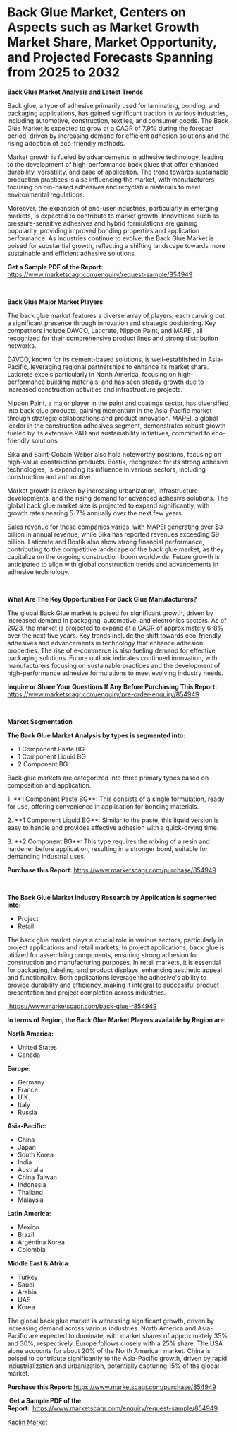 <p><h1>Back Glue Market, Centers on Aspects such as Market Growth Market Share, Market Opportunity, and Projected Forecasts Spanning from 2025 to 2032</h1></p><p><strong>Back Glue Market Analysis and Latest Trends</strong></p>
<p><p>Back glue, a type of adhesive primarily used for laminating, bonding, and packaging applications, has gained significant traction in various industries, including automotive, construction, textiles, and consumer goods. The Back Glue Market is expected to grow at a CAGR of 7.9% during the forecast period, driven by increasing demand for efficient adhesion solutions and the rising adoption of eco-friendly methods. </p><p>Market growth is fueled by advancements in adhesive technology, leading to the development of high-performance back glues that offer enhanced durability, versatility, and ease of application. The trend towards sustainable production practices is also influencing the market, with manufacturers focusing on bio-based adhesives and recyclable materials to meet environmental regulations.</p><p>Moreover, the expansion of end-user industries, particularly in emerging markets, is expected to contribute to market growth. Innovations such as pressure-sensitive adhesives and hybrid formulations are gaining popularity, providing improved bonding properties and application performance. As industries continue to evolve, the Back Glue Market is poised for substantial growth, reflecting a shifting landscape towards more sustainable and efficient adhesive solutions.</p></p>
<p><strong>Get a Sample PDF of the Report:&nbsp;</strong> <a href="https://www.marketscagr.com/enquiry/request-sample/854949?utm_campaign=3263&utm_medium=2&utm_source=Github&utm_content=ia&utm_term=31032025&utm_id=back-glue">https://www.marketscagr.com/enquiry/request-sample/854949</a></p>
<p>&nbsp;</p>
<p><strong>Back Glue Major Market Players</strong></p>
<p><p>The back glue market features a diverse array of players, each carving out a significant presence through innovation and strategic positioning. Key competitors include DAVCO, Laticrete, Nippon Paint, and MAPEI, all recognized for their comprehensive product lines and strong distribution networks.</p><p>DAVCO, known for its cement-based solutions, is well-established in Asia-Pacific, leveraging regional partnerships to enhance its market share. Laticrete excels particularly in North America, focusing on high-performance building materials, and has seen steady growth due to increased construction activities and infrastructure projects.</p><p>Nippon Paint, a major player in the paint and coatings sector, has diversified into back glue products, gaining momentum in the Asia-Pacific market through strategic collaborations and product innovation. MAPEI, a global leader in the construction adhesives segment, demonstrates robust growth fueled by its extensive R&D and sustainability initiatives, committed to eco-friendly solutions.</p><p>Sika and Saint-Gobain Weber also hold noteworthy positions, focusing on high-value construction products. Bostik, recognized for its strong adhesive technologies, is expanding its influence in various sectors, including construction and automotive.</p><p>Market growth is driven by increasing urbanization, infrastructure developments, and the rising demand for advanced adhesive solutions. The global back glue market size is projected to expand significantly, with growth rates nearing 5-7% annually over the next few years.</p><p>Sales revenue for these companies varies, with MAPEI generating over $3 billion in annual revenue, while Sika has reported revenues exceeding $9 billion. Laticrete and Bostik also show strong financial performance, contributing to the competitive landscape of the back glue market, as they capitalize on the ongoing construction boom worldwide. Future growth is anticipated to align with global construction trends and advancements in adhesive technology.</p></p>
<p>&nbsp;</p>
<p><strong>What Are The Key Opportunities For Back Glue Manufacturers?</strong></p>
<p><p>The global Back Glue market is poised for significant growth, driven by increased demand in packaging, automotive, and electronics sectors. As of 2023, the market is projected to expand at a CAGR of approximately 6-8% over the next five years. Key trends include the shift towards eco-friendly adhesives and advancements in technology that enhance adhesion properties. The rise of e-commerce is also fueling demand for effective packaging solutions. Future outlook indicates continued innovation, with manufacturers focusing on sustainable practices and the development of high-performance adhesive formulations to meet evolving industry needs.</p></p>
<p><strong>Inquire or Share Your Questions If Any Before Purchasing This Report:</strong> <a href="https://www.marketscagr.com/enquiry/pre-order-enquiry/854949?utm_campaign=3263&utm_medium=2&utm_source=Github&utm_content=ia&utm_term=31032025&utm_id=back-glue">https://www.marketscagr.com/enquiry/pre-order-enquiry/854949</a></p>
<p>&nbsp;</p>
<p><strong>Market Segmentation</strong></p>
<p><strong>The Back Glue Market Analysis by types is segmented into:</strong></p>
<p><ul><li>1 Component Paste BG</li><li>1 Component Liquid BG</li><li>2 Component BG</li></ul></p>
<p><p>Back glue markets are categorized into three primary types based on composition and application. </p><p>1. **1 Component Paste BG**: This consists of a single formulation, ready for use, offering convenience in application for bonding materials. </p><p>2. **1 Component Liquid BG**: Similar to the paste, this liquid version is easy to handle and provides effective adhesion with a quick-drying time. </p><p>3. **2 Component BG**: This type requires the mixing of a resin and hardener before application, resulting in a stronger bond, suitable for demanding industrial uses.</p></p>
<p><strong>Purchase this Report:&nbsp;</strong><a href="https://www.marketscagr.com/purchase/854949?utm_campaign=3263&utm_medium=2&utm_source=Github&utm_content=ia&utm_term=31032025&utm_id=back-glue">https://www.marketscagr.com/purchase/854949</a></p>
<p>&nbsp;</p>
<p><strong>The Back Glue Market Industry Research by Application is segmented into:</strong></p>
<p><ul><li>Project</li><li>Retail</li></ul></p>
<p><p>The back glue market plays a crucial role in various sectors, particularly in project applications and retail markets. In project applications, back glue is utilized for assembling components, ensuring strong adhesion for construction and manufacturing purposes. In retail markets, it is essential for packaging, labeling, and product displays, enhancing aesthetic appeal and functionality. Both applications leverage the adhesive's ability to provide durability and efficiency, making it integral to successful product presentation and project completion across industries.</p></p>
<p><a href="https://www.marketscagr.com/back-glue-r854949?utm_campaign=3263&utm_medium=2&utm_source=Github&utm_content=ia&utm_term=31032025&utm_id=back-glue">&nbsp;https://www.marketscagr.com/back-glue-r854949</a></p>
<p><strong>In terms of Region, the Back Glue Market Players available by Region are:</strong></p>
<p>
    <p> <strong> North America: </strong>
        <ul>
            <li>United States</li>
            <li>Canada</li>
        </ul>
        </p> 
    <p> <strong> Europe: </strong>
        <ul>
            <li>Germany</li>
            <li>France</li>
            <li>U.K.</li>
            <li>Italy</li>
            <li>Russia</li>
        </ul>
        </p> 
    <p> <strong> Asia-Pacific: </strong>
        <ul>
            <li>China</li>
            <li>Japan</li>
            <li>South Korea</li>
            <li>India</li>
            <li>Australia</li>
            <li>China Taiwan</li>
            <li>Indonesia</li>
            <li>Thailand</li>
            <li>Malaysia</li>
        </ul>
        </p> 
    <p> <strong> Latin America: </strong>
        <ul>
            <li>Mexico</li>
            <li>Brazil</li>
            <li>Argentina Korea</li>
            <li>Colombia</li>
        </ul>
        </p> 
    <p> <strong> Middle East & Africa: </strong>
        <ul>
            <li>Turkey</li>
            <li>Saudi</li>
            <li>Arabia</li>
            <li>UAE</li>
            <li>Korea</li>
        </ul>
    </p>
    </p>
<p><p>The global back glue market is witnessing significant growth, driven by increasing demand across various industries. North America and Asia-Pacific are expected to dominate, with market shares of approximately 35% and 30%, respectively. Europe follows closely with a 25% share. The USA alone accounts for about 20% of the North American market. China is poised to contribute significantly to the Asia-Pacific growth, driven by rapid industrialization and urbanization, potentially capturing 15% of the global market.</p></p>
<p><strong>Purchase this Report: </strong><a href="https://www.marketscagr.com/purchase/854949?utm_campaign=3263&utm_medium=2&utm_source=Github&utm_content=ia&utm_term=31032025&utm_id=back-glue">https://www.marketscagr.com/purchase/854949</a></p>
<p>&nbsp;<strong>Get a Sample PDF of the Report:&nbsp;&nbsp;</strong><a href="https://www.marketscagr.com/enquiry/request-sample/854949?utm_campaign=3263&utm_medium=2&utm_source=Github&utm_content=ia&utm_term=31032025&utm_id=back-glue">https://www.marketscagr.com/enquiry/request-sample/854949</a></p>
<p><strong></strong></p>
<p><p><a href="https://github.com/thatejanet4y/Market-Research-Report-List-1/blob/main/kaolin-market.md?utm_campaign=3263&utm_medium=2&utm_source=Github&utm_content=ia&utm_term=31032025&utm_id=back-glue">Kaolin Market</a></p></p>